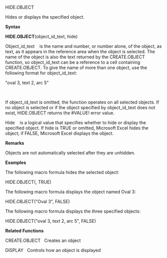 HIDE.OBJECT

Hides or displays the specified object.

**Syntax**

**HIDE.OBJECT**(object\_id\_text, hide)

Object\_id\_text    is the name and number, or number alone, of the
object, as text, as it appears in the reference area when the object is
selected. The name of the object is also the text returned by the
CREATE.OBJECT function, so object\_id\_text can be a reference to a cell
containing CREATE.OBJECT. To give the name of more than one object, use
the following format for object\_id\_text:

"oval 3, text 2, arc 5"

 

If object\_id\_text is omitted, the function operates on all selected
objects. If no object is selected or if the object specified by
object\_id\_text does not exist, HIDE.OBJECT returns the \#VALUE\! error
value.

Hide    is a logical value that specifies whether to hide or display the
specified object. If hide is TRUE or omitted, Microsoft Excel hides the
object; if FALSE, Microsoft Excel displays the object.

**Remarks**

Objects are not automatically selected after they are unhidden.

**Examples**

The following macro formula hides the selected object:

HIDE.OBJECT(, TRUE)

The following macro formula displays the object named Oval 3:

HIDE.OBJECT("Oval 3", FALSE)

The following macro formula displays the three specified objects:

HIDE.OBJECT("oval 3, text 2, arc 5", FALSE)

**Related Functions**

CREATE.OBJECT   Creates an object

DISPLAY   Controls how an object is displayed


